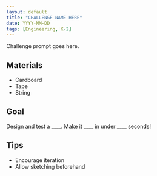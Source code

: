 ```yaml
---
layout: default
title: "CHALLENGE NAME HERE"
date: YYYY-MM-DD
tags: [Engineering, K-2]
---
```


Challenge prompt goes here.

## Materials
- Cardboard
- Tape
- String

## Goal
Design and test a ____. Make it ____ in under ____ seconds!

## Tips
- Encourage iteration
- Allow sketching beforehand
